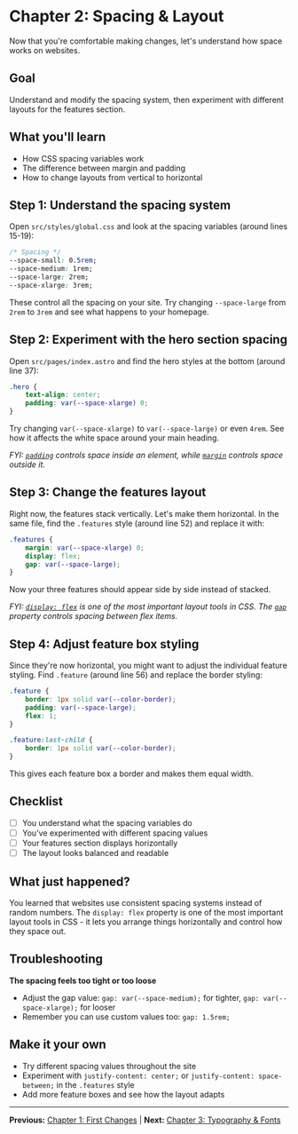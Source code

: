 # Chapter 2: Spacing & Layout

Now that you're comfortable making changes, let's understand how space works on websites.

## Goal

Understand and modify the spacing system, then experiment with different layouts for the features section.

## What you'll learn

- How CSS spacing variables work
- The difference between margin and padding
- How to change layouts from vertical to horizontal

## Step 1: Understand the spacing system

Open `src/styles/global.css` and look at the spacing variables (around lines 15-19):

```css
/* Spacing */
--space-small: 0.5rem;
--space-medium: 1rem;
--space-large: 2rem;
--space-xlarge: 3rem;
```

These control all the spacing on your site. Try changing `--space-large` from `2rem` to `3rem` and see what happens to your homepage.

## Step 2: Experiment with the hero section spacing

Open `src/pages/index.astro` and find the hero styles at the bottom (around line 37):

```css
.hero {
    text-align: center;
    padding: var(--space-xlarge) 0;
}
```

Try changing `var(--space-xlarge)` to `var(--space-large)` or even `4rem`. See how it affects the white space around your main heading.

*FYI: [`padding`](https://developer.mozilla.org/en-US/docs/Web/CSS/padding) controls space inside an element, while [`margin`](https://developer.mozilla.org/en-US/docs/Web/CSS/margin) controls space outside it.*

## Step 3: Change the features layout

Right now, the features stack vertically. Let's make them horizontal. In the same file, find the `.features` style (around line 52) and replace it with:

```css
.features {
    margin: var(--space-xlarge) 0;
    display: flex;
    gap: var(--space-large);
}
```

Now your three features should appear side by side instead of stacked.

*FYI: [`display: flex`](https://developer.mozilla.org/en-US/docs/Web/CSS/CSS_Flexible_Box_Layout) is one of the most important layout tools in CSS. The [`gap`](https://developer.mozilla.org/en-US/docs/Web/CSS/gap) property controls spacing between flex items.*

## Step 4: Adjust feature box styling

Since they're now horizontal, you might want to adjust the individual feature styling. Find `.feature` (around line 56) and replace the border styling:

```css
.feature {
    border: 1px solid var(--color-border);
    padding: var(--space-large);
    flex: 1;
}

.feature:last-child {
    border: 1px solid var(--color-border);
}
```

This gives each feature box a border and makes them equal width.

## Checklist

- [ ] You understand what the spacing variables do
- [ ] You've experimented with different spacing values
- [ ] Your features section displays horizontally
- [ ] The layout looks balanced and readable

## What just happened?

You learned that websites use consistent spacing systems instead of random numbers. The `display: flex` property is one of the most important layout tools in CSS - it lets you arrange things horizontally and control how they space out.

## Troubleshooting

**The spacing feels too tight or too loose**
- Adjust the gap value: `gap: var(--space-medium);` for tighter, `gap: var(--space-xlarge);` for looser
- Remember you can use custom values too: `gap: 1.5rem;`

## Make it your own

- Try different spacing values throughout the site
- Experiment with `justify-content: center;` or `justify-content: space-between;` in the `.features` style
- Add more feature boxes and see how the layout adapts

---

**Previous:** [Chapter 1: First Changes](./01-first-changes.md) | **Next:** [Chapter 3: Typography & Fonts](./03-typography-fonts.md)
